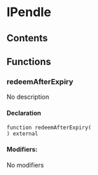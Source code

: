# IPendle





## Contents
<!-- START doctoc -->
<!-- END doctoc -->




## Functions

### redeemAfterExpiry
No description


#### Declaration
```solidity
function redeemAfterExpiry(
) external
```

#### Modifiers:
No modifiers






